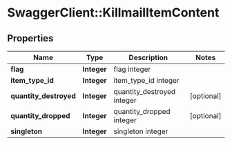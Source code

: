 # SwaggerClient::KillmailItemContent

## Properties
Name | Type | Description | Notes
------------ | ------------- | ------------- | -------------
**flag** | **Integer** | flag integer | 
**item_type_id** | **Integer** | item_type_id integer | 
**quantity_destroyed** | **Integer** | quantity_destroyed integer | [optional] 
**quantity_dropped** | **Integer** | quantity_dropped integer | [optional] 
**singleton** | **Integer** | singleton integer | 


